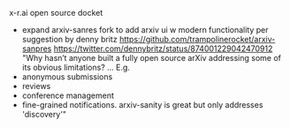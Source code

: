 x-r.ai open source docket

- expand arxiv-sanres fork to add arxiv ui w modern functionality per suggestion by denny britz
https://github.com/trampolinerocket/arxiv-sanpres
https://twitter.com/dennybritz/status/874001229042470912
"Why hasn’t anyone built a fully open source arXiv addressing some of its obvious limitations? ... E.g.
- anonymous submissions
- reviews
- conference management
- fine-grained notifications.
arxiv-sanity is great but only addresses 'discovery'"